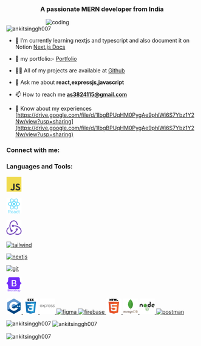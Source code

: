 <h3 align="center">A passionate MERN developer from India</h3>
<img align="right" alt="coding" width="400" src="https://miro.medium.com/v2/resize:fit:1100/0*FGD6BUzzZs1VJLuY.gif"/>

<p align="left"> <img src="https://komarev.com/ghpvc/?username=ankitsinggh007&label=Profile%20views&color=0e75b6&style=flat" alt="ankitsinggh007" /> </p>

- 🔭 I’m currently learning nextjs and typescript and also document it on Notion [Next.js Docs](https://www.notion.so/Next-js-Notes-127a5edfd0158064969ae68277947fc1) 

- 🌱 my portfolio:- [Portfolio](https://ankit-portfolio-5e7c.vercel.app/)

- 👨‍💻 All of my projects are available at [Github](https://github.com/ankitsinggh007)

- 💬 Ask me about **react,expressjs,javascript**

- 📫 How to reach me **as3824115@gmail.com**

- 📄 Know about my experiences [https://drive.google.com/file/d/1IbgBPUqHM0PygAe9phlWi6S7Ybz1Y2Nw/view?usp=sharing](https://drive.google.com/file/d/1IbgBPUqHM0PygAe9phlWi6S7Ybz1Y2Nw/view?usp=sharing)

<h3 align="left">Connect with me:</h3>
<p align="left">
</p>

<h3 align="left">Languages and Tools:</h3>
<p align="left"> 
  <a href="https://developer.mozilla.org/en-US/docs/Web/JavaScript" target="_blank" rel="noreferrer"> <img src="https://raw.githubusercontent.com/devicons/devicon/master/icons/javascript/javascript-original.svg" alt="javascript" width="40" height="40"/> </a> 

  <a href="https://reactjs.org/" target="_blank" rel="noreferrer"> <img src="https://raw.githubusercontent.com/devicons/devicon/master/icons/react/react-original-wordmark.svg" alt="react" width="40" height="40"/> </a> 
  
<a href="https://redux.js.org" target="_blank" rel="noreferrer"> <img src="https://raw.githubusercontent.com/devicons/devicon/master/icons/redux/redux-original.svg" alt="redux" width="40" height="40"/> </a>

 <a href="https://tailwindcss.com/" target="_blank" rel="noreferrer"> <img src="https://www.vectorlogo.zone/logos/tailwindcss/tailwindcss-icon.svg" alt="tailwind" width="40" height="40"/> </a>

 <a href="https://nextjs.org/" target="_blank" rel="noreferrer"> <img src="https://cdn.worldvectorlogo.com/logos/nextjs-2.svg" alt="nextjs" width="40" height="40"/> </a> 

  <a href="https://git-scm.com/" target="_blank" rel="noreferrer"> <img src="https://www.vectorlogo.zone/logos/git-scm/git-scm-icon.svg" alt="git" width="40" height="40"/> </a> 
  
  <a href="https://getbootstrap.com" target="_blank" rel="noreferrer"> <img src="https://raw.githubusercontent.com/devicons/devicon/master/icons/bootstrap/bootstrap-plain-wordmark.svg" alt="bootstrap" width="40" height="40"/> </a>
  
  <a href="https://www.w3schools.com/cpp/" target="_blank" rel="noreferrer"> <img src="https://raw.githubusercontent.com/devicons/devicon/master/icons/cplusplus/cplusplus-original.svg" alt="cplusplus" width="40" height="40"/> </a> <a href="https://www.w3schools.com/css/" target="_blank" rel="noreferrer"> <img src="https://raw.githubusercontent.com/devicons/devicon/master/icons/css3/css3-original-wordmark.svg" alt="css3" width="40" height="40"/> </a> <a href="https://expressjs.com" target="_blank" rel="noreferrer"> <img src="https://raw.githubusercontent.com/devicons/devicon/master/icons/express/express-original-wordmark.svg" alt="express" width="40" height="40"/> </a> <a href="https://www.figma.com/" target="_blank" rel="noreferrer"> <img src="https://www.vectorlogo.zone/logos/figma/figma-icon.svg" alt="figma" width="40" height="40"/> </a> <a href="https://firebase.google.com/" target="_blank" rel="noreferrer"> <img src="https://www.vectorlogo.zone/logos/firebase/firebase-icon.svg" alt="firebase" width="40" height="40"/> </a> <a href="https://www.w3.org/html/" target="_blank" rel="noreferrer"> <img src="https://raw.githubusercontent.com/devicons/devicon/master/icons/html5/html5-original-wordmark.svg" alt="html5" width="40" height="40"/> </a> <a href="https://www.mongodb.com/" target="_blank" rel="noreferrer"> <img src="https://raw.githubusercontent.com/devicons/devicon/master/icons/mongodb/mongodb-original-wordmark.svg" alt="mongodb" width="40" height="40"/> </a> <a href="https://nodejs.org" target="_blank" rel="noreferrer"> <img src="https://raw.githubusercontent.com/devicons/devicon/master/icons/nodejs/nodejs-original-wordmark.svg" alt="nodejs" width="40" height="40"/> </a> <a href="https://postman.com" target="_blank" rel="noreferrer"> <img src="https://www.vectorlogo.zone/logos/getpostman/getpostman-icon.svg" alt="postman" width="40" height="40"/> </a>  </p>

<p><img align="left" src="https://github-readme-stats.vercel.app/api/top-langs?username=ankitsinggh007&show_icons=true&locale=en&layout=compact" alt="ankitsinggh007" /></p>

<p>&nbsp;<img align="center" src="https://github-readme-stats.vercel.app/api?username=ankitsinggh007&show_icons=true&locale=en" alt="ankitsinggh007" /></p>

<p><img align="center" src="https://github-readme-streak-stats.herokuapp.com/?user=ankitsinggh007&" alt="ankitsinggh007" /></p>
